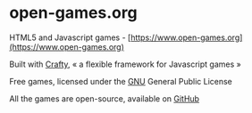 # open-games.org
HTML5 and Javascript games - [https://www.open-games.org](https://www.open-games.org)

Built with [Crafty](https://craftyjs.com/), « a flexible framework for Javascript games »

Free games, licensed under the [GNU](https://www.gnu.org/philosophy/free-sw.html) General Public License

All the games are open-source, available on [GitHub](https://github.com/opengamesorg/open-games.org)
